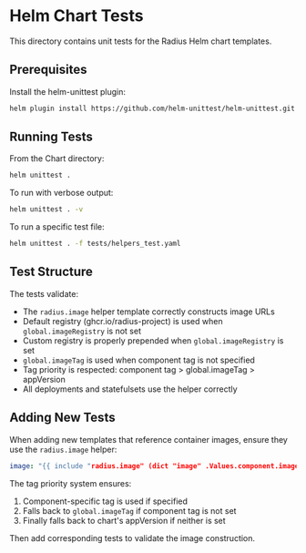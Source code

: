 # Helm Chart Tests

This directory contains unit tests for the Radius Helm chart templates.

## Prerequisites

Install the helm-unittest plugin:

```bash
helm plugin install https://github.com/helm-unittest/helm-unittest.git
```

## Running Tests

From the Chart directory:

```bash
helm unittest .
```

To run with verbose output:

```bash
helm unittest . -v
```

To run a specific test file:

```bash
helm unittest . -f tests/helpers_test.yaml
```

## Test Structure

The tests validate:

- The `radius.image` helper template correctly constructs image URLs
- Default registry (ghcr.io/radius-project) is used when `global.imageRegistry` is not set
- Custom registry is properly prepended when `global.imageRegistry` is set
- `global.imageTag` is used when component tag is not specified
- Tag priority is respected: component tag > global.imageTag > appVersion
- All deployments and statefulsets use the helper correctly

## Adding New Tests

When adding new templates that reference container images, ensure they use the `radius.image` helper:

```yaml
image: "{{ include "radius.image" (dict "image" .Values.component.image "tag" (.Values.component.tag | default .Values.global.imageTag | default $appversion) "global" .Values.global) }}"
```

The tag priority system ensures:

1. Component-specific tag is used if specified
2. Falls back to `global.imageTag` if component tag is not set
3. Finally falls back to chart's appVersion if neither is set

Then add corresponding tests to validate the image construction.
